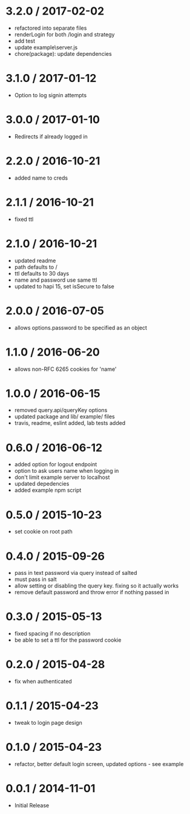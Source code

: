 
3.2.0 / 2017-02-02
==================

  * refactored into separate files
  * renderLogin for both /login and strategy
  * add test
  * update example\server.js
  * chore(package): update dependencies

3.1.0 / 2017-01-12
==================

  * Option to log signin attempts

3.0.0 / 2017-01-10
==================

  * Redirects if already logged in

2.2.0 / 2016-10-21
==================

  * added name to creds

2.1.1 / 2016-10-21
==================

  * fixed ttl

2.1.0 / 2016-10-21
==================

  * updated readme
  * path defaults to /
  * ttl defaults to 30 days
  * name and password use same ttl
  * updated to hapi 15, set isSecure to false

2.0.0 / 2016-07-05
==================

  * allows options.password to be specified as an object

1.1.0 / 2016-06-20
==================

  * allows non-RFC 6265 cookies for 'name'

1.0.0 / 2016-06-15
==================

  * removed query.api/queryKey options
  * updated package and lib/ example/ files
  * travis, readme, eslint added, lab tests added

0.6.0 / 2016-06-12
==================

  * added option for logout endpoint
  * option to ask users name when logging in
  * don't limit example server to localhost
  * updated depedencies
  * added example npm script

0.5.0 / 2015-10-23
==================

  * set cookie on root path

0.4.0 / 2015-09-26
==================

  * pass in text password via query instead of salted
  * must pass in salt
  * allow setting or disabling the query key.  fixing so it actually works
  * remove default password and throw error if nothing passed in

0.3.0 / 2015-05-13
==================

  * fixed spacing if no description
  * be able to set a ttl for the password cookie


0.2.0 / 2015-04-28
==================

  * fix when authenticated


0.1.1 / 2015-04-23
==================

  * tweak to login page design


0.1.0 / 2015-04-23
==================

  * refactor, better default login screen, updated options - see example


0.0.1 / 2014-11-01 
==================

  * Initial Release
